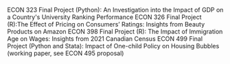 ECON 323 Final Project (Python): An Investigation into the Impact of GDP on a Country's University Ranking Performance
ECON 326 Final Project (R):The Effect of Pricing on Consumers’ Ratings: Insights from Beauty Products on Amazon
ECON 398 Final Project (R): The Impact of Immigration Age on Wages: Insights from 2021 Canadian Census
ECON 499 Final Project (Python and Stata): Impact of One-child Policy on Housing Bubbles (working paper, see ECON 495 proposal)
